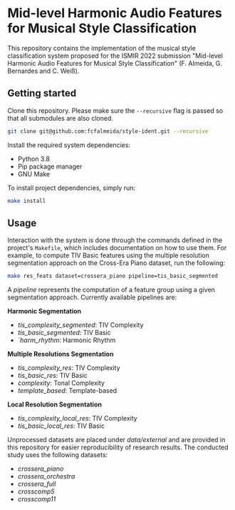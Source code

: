 # Mid-level Harmonic Audio Features for Musical Style Classification

This repository contains the implementation of the musical style classification system proposed for the ISMIR 2022 submission "Mid-level Harmonic Audio Features for Musical Style Classification" (F. Almeida, G. Bernardes and C. Weiß).

## Getting started

Clone this repository. Please make sure the `--recursive` flag is passed so that all submodules are also cloned.

```bash
git clone git@github.com:fcfalmeida/style-ident.git --recursive
```

Install the required system dependencies:

- Python 3.8
- Pip package manager
- GNU Make

To install project dependencies, simply run:

```bash
make install
```

## Usage

Interaction with the system is done through the commands defined in the project's `Makefile`, which includes documentation on how to use them. For example, to compute TIV Basic features using the multiple resolution segmentation approach on the Cross-Era Piano dataset, run the following:

```bash
make res_feats dataset=crossera_piano pipeline=tis_basic_segmented
```

A *pipeline* represents the computation of a feature group using a given segmentation approach. Currently available pipelines are:

**Harmonic Segmentation**
- *tis_complexity_segmented*: TIV Complexity
- *tis_basic_segmented*: TIV Basic
- `*harm_rhythm*: Harmonic Rhythm

**Multiple Resolutions Segmentation**
- *tis_complexity_res*: TIV Complexity
- *tis_basic_res*: TIV Basic
- *complexity*: Tonal Complexity
- *template_based*: Template-based

**Local Resolution Segmentation**
- *tis_complexity_local_res*: TIV Complexity
- *tis_basic_local_res*: TIV Basic

Unprocessed datasets are placed under *data/external* and are provided in this repository for easier reproducibility of research results. The conducted study uses the following datasets:

- *crossera_piano*
- *crossera_orchestra*
- *crossera_full*
- *crosscomp5*
- *crosscomp11*
